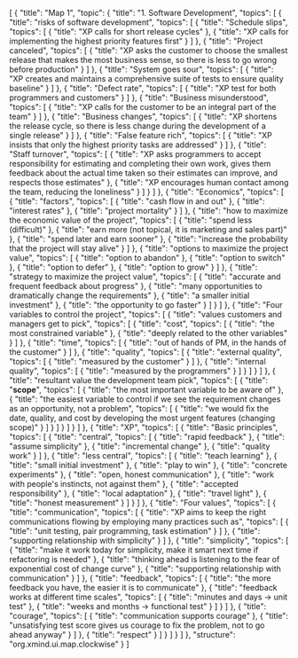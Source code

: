 [
  {
    "title": "Map 1",
    "topic": {
      "title": "1. Software Development",
      "topics": [
        {
          "title": "risks of software development",
          "topics": [
            {
              "title": "Schedule slips",
              "topics": [
                {
                  "title": "XP calls for short release cycles"
                },
                {
                  "title": "XP calls for implementing the highest priority features first"
                }
              ]
            },
            {
              "title": "Project canceled",
              "topics": [
                {
                  "title": "XP asks the customer to choose the smallest release that makes the most business sense, so there is less to go wrong before production"
                }
              ]
            },
            {
              "title": "System goes sour",
              "topics": [
                {
                  "title": "XP creates and maintains a comprehensive suite of tests to ensure quality baseline"
                }
              ]
            },
            {
              "title": "Defect rate",
              "topics": [
                {
                  "title": "XP test for both programmers and customers"
                }
              ]
            },
            {
              "title": "Business misunderstood",
              "topics": [
                {
                  "title": "XP calls for the customer to be an integral part of the team"
                }
              ]
            },
            {
              "title": "Business changes",
              "topics": [
                {
                  "title": "XP shortens the release cycle, so there is less change during the development of a single release"
                }
              ]
            },
            {
              "title": "False feature rich",
              "topics": [
                {
                  "title": "XP insists that only the highest priority tasks are addressed"
                }
              ]
            },
            {
              "title": "Staff turnover",
              "topics": [
                {
                  "title": "XP asks programmers to accept responsibility for estimating and completing their own work, gives them feedback about the actual time taken so their estimates can improve, and respects those estimates"
                },
                {
                  "title": "XP encourages human contact among the team, reducing the loneliness"
                }
              ]
            }
          ]
        },
        {
          "title": "Economics",
          "topics": [
            {
              "title": "factors",
              "topics": [
                {
                  "title": "cash flow in and out"
                },
                {
                  "title": "interest rates"
                },
                {
                  "title": "project mortality"
                }
              ]
            },
            {
              "title": "how to maximize the economic value of the project",
              "topics": [
                {
                  "title": "spend less (difficult)"
                },
                {
                  "title": "earn more (not topical, it is marketing and sales part)"
                },
                {
                  "title": "spend later and earn sooner"
                },
                {
                  "title": "increase the probability that the project will stay alive"
                }
              ]
            },
            {
              "title": "options to maximize the project value",
              "topics": [
                {
                  "title": "option to abandon"
                },
                {
                  "title": "option to switch"
                },
                {
                  "title": "option to defer"
                },
                {
                  "title": "option to grow"
                }
              ]
            },
            {
              "title": "strategy to maximize the project value",
              "topics": [
                {
                  "title": "accurate and frequent feedback about progress"
                },
                {
                  "title": "many opportunities to dramatically change the requirements"
                },
                {
                  "title": "a smaller initial investment"
                },
                {
                  "title": "the opportunity to go faster"
                }
              ]
            }
          ]
        },
        {
          "title": "Four variables to control the project",
          "topics": [
            {
              "title": "values customers and managers get to pick",
              "topics": [
                {
                  "title": "cost",
                  "topics": [
                    {
                      "title": "the most constrained variable"
                    },
                    {
                      "title": "deeply related to the other variables"
                    }
                  ]
                },
                {
                  "title": "time",
                  "topics": [
                    {
                      "title": "out of hands of PM, in the hands of the customer"
                    }
                  ]
                },
                {
                  "title": "quality",
                  "topics": [
                    {
                      "title": "external quality",
                      "topics": [
                        {
                          "title": "measured by the customer"
                        }
                      ]
                    },
                    {
                      "title": "internal quality",
                      "topics": [
                        {
                          "title": "measured by the programmers"
                        }
                      ]
                    }
                  ]
                }
              ]
            },
            {
              "title": "resultant value the development team pick",
              "topics": [
                {
                  "title": "**scope**",
                  "topics": [
                    {
                      "title": "the most important variable to be aware of"
                    },
                    {
                      "title": "the easiest variable to control if we see the requirement changes as an opportunity, not a problem",
                      "topics": [
                        {
                          "title": "we would fix the date, quality, and cost by developing the most urgent features (changing scope)"
                        }
                      ]
                    }
                  ]
                }
              ]
            }
          ]
        },
        {
          "title": "XP",
          "topics": [
            {
              "title": "Basic principles",
              "topics": [
                {
                  "title": "central",
                  "topics": [
                    {
                      "title": "rapid feedback"
                    },
                    {
                      "title": "assume simplicity"
                    },
                    {
                      "title": "incremental change"
                    },
                    {
                      "title": "quality work"
                    }
                  ]
                },
                {
                  "title": "less central",
                  "topics": [
                    {
                      "title": "teach learning"
                    },
                    {
                      "title": "small initial investment"
                    },
                    {
                      "title": "play to win"
                    },
                    {
                      "title": "concrete experiments"
                    },
                    {
                      "title": "open, honest communication"
                    },
                    {
                      "title": "work with people's instincts, not against them"
                    },
                    {
                      "title": "accepted responsibility"
                    },
                    {
                      "title": "local adaptation"
                    },
                    {
                      "title": "travel light"
                    },
                    {
                      "title": "honest measurement"
                    }
                  ]
                }
              ]
            },
            {
              "title": "Four values",
              "topics": [
                {
                  "title": "communication",
                  "topics": [
                    {
                      "title": "XP aims to keep the right communications flowing by employing many practices such as",
                      "topics": [
                        {
                          "title": "unit testing, pair programming, task estimation"
                        }
                      ]
                    },
                    {
                      "title": "supporting relationship with simplicity"
                    }
                  ]
                },
                {
                  "title": "simplicity",
                  "topics": [
                    {
                      "title": "make it work today for simplicity, make it smart next time if refactoring is needed"
                    },
                    {
                      "title": "thinking ahead is listening to the fear of exponential cost of change curve"
                    },
                    {
                      "title": "supporting relationship with communication"
                    }
                  ]
                },
                {
                  "title": "feedback",
                  "topics": [
                    {
                      "title": "the more feedback you have, the easier it is to communicate"
                    },
                    {
                      "title": "feedback works at different time scales",
                      "topics": [
                        {
                          "title": "minutes and days -> unit test"
                        },
                        {
                          "title": "weeks and months -> functional test"
                        }
                      ]
                    }
                  ]
                },
                {
                  "title": "courage",
                  "topics": [
                    {
                      "title": "communication supports courage"
                    },
                    {
                      "title": "unsatisfying test score gives us courage to fix the problem, not to go ahead anyway"
                    }
                  ]
                },
                {
                  "title": "respect"
                }
              ]
            }
          ]
        }
      ]
    },
    "structure": "org.xmind.ui.map.clockwise"
  }
]
